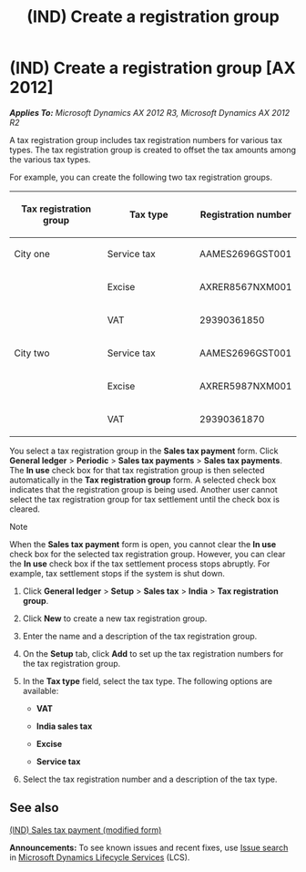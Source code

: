 ﻿---
title: (IND) Create a registration group
TOCTitle: (IND) Create a registration group
ms:assetid: ce8bfaca-75f0-4e2d-90cb-1b64ad5c174b
ms:mtpsurl: https://technet.microsoft.com/en-us/library/JJ664925(v=AX.60)
ms:contentKeyID: 49386254
ms.date: 04/18/2014
mtps_version: v=AX.60
---

# (IND) Create a registration group [AX 2012]


_**Applies To:** Microsoft Dynamics AX 2012 R3, Microsoft Dynamics AX 2012 R2_

A tax registration group includes tax registration numbers for various tax types. The tax registration group is created to offset the tax amounts among the various tax types.

For example, you can create the following two tax registration groups.

<table>
<colgroup>
<col style="width: 33%" />
<col style="width: 33%" />
<col style="width: 33%" />
</colgroup>
<thead>
<tr class="header">
<th><p>Tax registration group</p></th>
<th><p>Tax type</p></th>
<th><p>Registration number</p></th>
</tr>
</thead>
<tbody>
<tr class="odd">
<td><p>City one</p></td>
<td><p>Service tax</p></td>
<td><p>AAMES2696GST001</p></td>
</tr>
<tr class="even">
<td><p></p></td>
<td><p>Excise</p></td>
<td><p>AXRER8567NXM001</p></td>
</tr>
<tr class="odd">
<td><p></p></td>
<td><p>VAT</p></td>
<td><p>29390361850</p></td>
</tr>
<tr class="even">
<td><p>City two</p></td>
<td><p>Service tax</p></td>
<td><p>AAMES2696GST001</p></td>
</tr>
<tr class="odd">
<td><p></p></td>
<td><p>Excise</p></td>
<td><p>AXRER5987NXM001</p></td>
</tr>
<tr class="even">
<td><p></p></td>
<td><p>VAT</p></td>
<td><p>29390361870</p></td>
</tr>
</tbody>
</table>


You select a tax registration group in the **Sales tax payment** form. Click **General ledger** \> **Periodic** \> **Sales tax payments** \> **Sales tax payments**. The **In use** check box for that tax registration group is then selected automatically in the **Tax registration group** form. A selected check box indicates that the registration group is being used. Another user cannot select the tax registration group for tax settlement until the check box is cleared.


> [!NOTE]
> <P>When the <STRONG>Sales tax payment</STRONG> form is open, you cannot clear the <STRONG>In use</STRONG> check box for the selected tax registration group. However, you can clear the <STRONG>In use</STRONG> check box if the tax settlement process stops abruptly. For example, tax settlement stops if the system is shut down.</P>



1.  Click **General ledger** \> **Setup** \> **Sales tax** \> **India** \> **Tax registration group**.

2.  Click **New** to create a new tax registration group.

3.  Enter the name and a description of the tax registration group.

4.  On the **Setup** tab, click **Add** to set up the tax registration numbers for the tax registration group.

5.  In the **Tax type** field, select the tax type. The following options are available:
    
      - **VAT**
    
      - **India sales tax**
    
      - **Excise**
    
      - **Service tax**

6.  Select the tax registration number and a description of the tax type.

## See also

[(IND) Sales tax payment (modified form)](https://technet.microsoft.com/en-us/library/jj664427\(v=ax.60\))

  
**Announcements:** To see known issues and recent fixes, use [Issue search](http://go.microsoft.com/fwlink/?linkid=389258) in [Microsoft Dynamics Lifecycle Services](http://go.microsoft.com/fwlink/?linkid=306505) (LCS).


